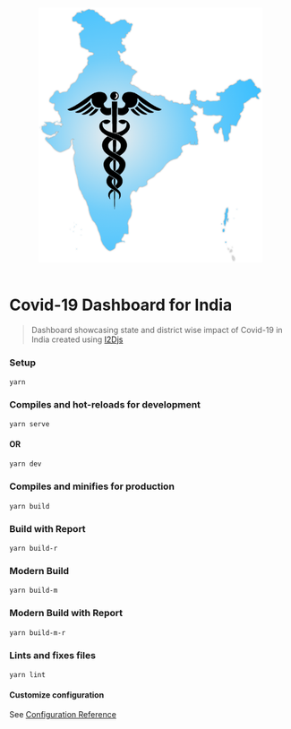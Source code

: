 <p align="center">
  <br>
  <img width="400" src="./public/static/img/logo.png" alt="Logo of I2DJS-COVID-INDIA repository">
  <br>
  <br>
</p>

# Covid-19 Dashboard for India
> Dashboard showcasing state and district wise impact of Covid-19 in India created using [I2Djs](https://github.com/I2Djs/I2Djs)

### Setup
```
yarn
```
### Compiles and hot-reloads for development
```
yarn serve
```

#### OR

```
yarn dev
```
### Compiles and minifies for production
```
yarn build
```

### Build with Report
```
yarn build-r
```

### Modern Build
```
yarn build-m
```

### Modern Build with Report
```
yarn build-m-r
```

### Lints and fixes files
```
yarn lint
```

#### Customize configuration
See [Configuration Reference](https://cli.vuejs.org/config/)
